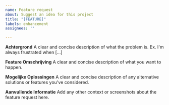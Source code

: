 ```yaml
---
name: Feature request
about: Suggest an idea for this project
title: "[FEATURE]"
labels: enhancement
assignees: ''

---
```


**Achtergrond**
A clear and concise description of what the problem is. Ex. I'm always frustrated when [...]

**Feature Omschrijving**
A clear and concise description of what you want to happen.

**Mogelijke Oplossingen**
A clear and concise description of any alternative solutions or features you've considered.

**Aanvullende Informatie**
Add any other context or screenshots about the feature request here.
